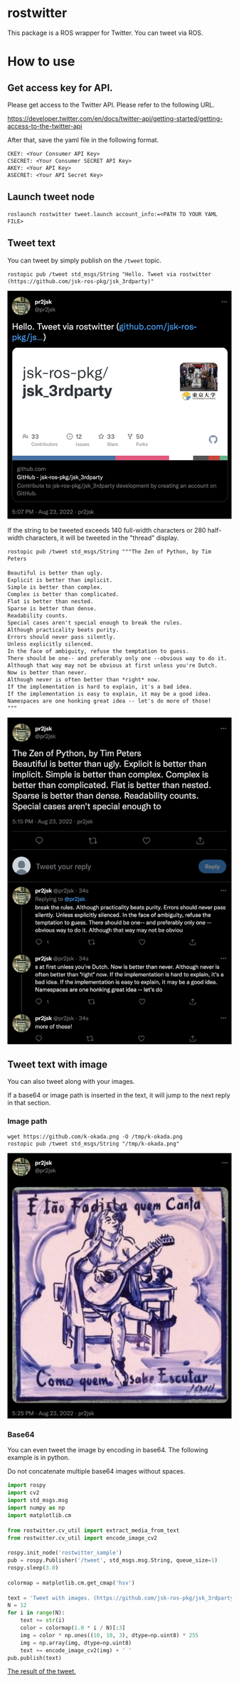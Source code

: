 # rostwitter

This package is a ROS wrapper for Twitter. You can tweet via ROS.

# How to use

## Get access key for API.

Please get access to the Twitter API. Please refer to the following URL.

https://developer.twitter.com/en/docs/twitter-api/getting-started/getting-access-to-the-twitter-api

After that, save the yaml file in the following format.

```
CKEY: <Your Consumer API Key>
CSECRET: <Your Consumer SECRET API Key>
AKEY: <Your API Key>
ASECRET: <Your API Secret Key>
```

## Launch tweet node

```
roslaunch rostwitter tweet.launch account_info:=<PATH TO YOUR YAML FILE>
```

## Tweet text

You can tweet by simply publish on the `/tweet` topic.

```
rostopic pub /tweet std_msgs/String "Hello. Tweet via rostwitter (https://github.com/jsk-ros-pkg/jsk_3rdparty)"
```

![](./doc/tweet-string.jpg)

If the string to be tweeted exceeds 140 full-width characters or 280 half-width characters, it will be tweeted in the "thread" display.

```
rostopic pub /tweet std_msgs/String """The Zen of Python, by Tim Peters

Beautiful is better than ugly.
Explicit is better than implicit.
Simple is better than complex.
Complex is better than complicated.
Flat is better than nested.
Sparse is better than dense.
Readability counts.
Special cases aren't special enough to break the rules.
Although practicality beats purity.
Errors should never pass silently.
Unless explicitly silenced.
In the face of ambiguity, refuse the temptation to guess.
There should be one-- and preferably only one --obvious way to do it.
Although that way may not be obvious at first unless you're Dutch.
Now is better than never.
Although never is often better than *right* now.
If the implementation is hard to explain, it's a bad idea.
If the implementation is easy to explain, it may be a good idea.
Namespaces are one honking great idea -- let's do more of those!
"""
```

![](./doc/tweet-string-thread.jpg)

## Tweet text with image

You can also tweet along with your images.

If a base64 or image path is inserted in the text, it will jump to the next reply in that section.

### Image path

```
wget https://github.com/k-okada.png -O /tmp/k-okada.png
rostopic pub /tweet std_msgs/String "/tmp/k-okada.png"
```

![](./doc/tweet-image-path.jpg)

### Base64

You can even tweet the image by encoding in base64. The following example is in python.

Do not concatenate multiple base64 images without spaces.


```python
import rospy
import cv2
import std_msgs.msg
import numpy as np
import matplotlib.cm

from rostwitter.cv_util import extract_media_from_text
from rostwitter.cv_util import encode_image_cv2

rospy.init_node('rostwitter_sample')
pub = rospy.Publisher('/tweet', std_msgs.msg.String, queue_size=1)
rospy.sleep(3.0)

colormap = matplotlib.cm.get_cmap('hsv')

text = 'Tweet with images. (https://github.com/jsk-ros-pkg/jsk_3rdparty/pull/375)\n'
N = 12
for i in range(N):
    text += str(i)
    color = colormap(1.0 * i / N)[:3]
    img = color * np.ones((10, 10, 3), dtype=np.uint8) * 255
    img = np.array(img, dtype=np.uint8)
    text += encode_image_cv2(img) + ' '
pub.publish(text)
```

[The result of the tweet.](https://twitter.com/pr2jsk/status/1561995909524705280)

